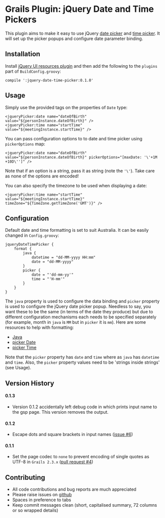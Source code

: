 Grails Plugin: jQuery Date and Time Pickers
===========================================

This plugin aims to make it easy to use jQuery [date picker](http://jqueryui.com/datepicker/) and [time
picker](https://github.com/trentrichardson/jQuery-Timepicker-Addon). It will set up the picker popups and configure date
parameter binding.

Installation
------------

Install [jQuery UI resources plugin](http://grails.org/plugin/jquery-ui) and then add the following to the `plugins`
part of `BuildConfig.groovy`:

    compile ':jquery-date-time-picker:0.1.0'

Usage
-----

Simply use the provided tags on the properties of `Date` type:

    <jqueryPicker:date name="dateOfBirth" value="${personInstance.dateOfBirth}" />
    <jqueryPicker:time name="startTime" value="${meetingInstance.startTime}" />

You can pass configuration options to to date and time picker using `pickerOptions` map:

    <jqueryPicker:date name="dateOfBirth" value="${personInstance.dateOfBirth}" pickerOptions="[maxDate: '\'+1M +10D\'']" />

Note that if an option is a string, pass it as string (note the `'\'`). Take care as none of the options are encoded!

You can also specify the timezone to be used when displaying a date:

    <jqueryPicker:time name="startTime" value="${meetingInstance.startTime}" timeZone="${TimeZone.getTimeZone('GMT')}" />


Configuration
-------------

Default date and time formatting is set to suit Australia. It can be easily changed in `Config.groovy`:

    jqueryDateTimePicker {
        format {
            java {
                datetime = "dd-MM-yyyy HH:mm"
                date = "dd-MM-yyyy"
            }
            picker {
                date = "'dd-mm-yy'"
                time = "'H-mm'"
            }
        }
    }

The `java` property is used to configure the data binding and `picker` property is used to configure the jQuery date
picker popup. Needless to say, you want these to be the same (in terms of the date they produce) but due to different
configuration mechanisms each needs to be specified separately (for example, month in `java` is `MM` but in `picker` it
is `mm`). Here are some resources to help with formatting:

* [Java](http://docs.oracle.com/javase/6/docs/api/java/text/SimpleDateFormat.html)
* [picker Date](http://api.jqueryui.com/datepicker/#utility-formatDate)
* [picker Time](http://trentrichardson.com/examples/timepicker/)

Note that the `picker` property has `date` and `time` where as `java` has `datetime` and `time`. Also, the `picker`
property values need to be 'strings inside strings' (see Usage). 

Version History
---------------

#### 0.1.3
* Version 0.1.2 accidentally left debug code in which prints input name to the gsp page. This version removes the output.

#### 0.1.2
* Escape dots and square brackets in input names ([issue #6](https://github.com/zoran119/grails-jquery-date-time-picker/issues/6))

#### 0.1.1
* Set the page codec to `none` to prevent encoding of single quotes as UTF-8 in `Grails 2.3.x` ([pull request #4](https://github.com/zoran119/grails-jquery-date-time-picker/pull/4))


Contributing
------------

* All code contributions and bug reports are much appreciated
* Please raise issues on [github](https://github.com/zoran119/grails-jquery-date-time-picker)
* Spaces in preference to tabs
* Keep commit messages clean (short, capitalised summary, 72 columns or so wrapped details)
